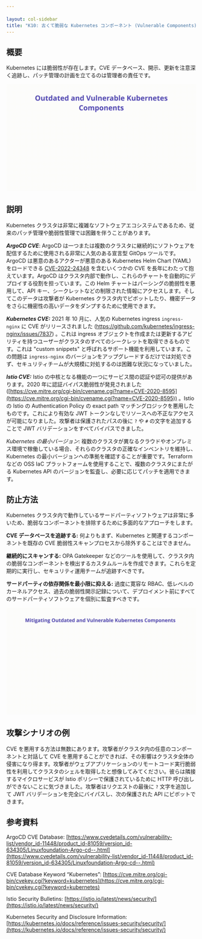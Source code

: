 ```yaml
---

layout: col-sidebar
title: "K10: 古くて脆弱な Kubernetes コンポーネント (Vulnerable Components)"
---
```


## 概要
Kubernetes には脆弱性が存在します。CVE データベース、開示、更新を注意深く追跡し、パッチ管理の計画を立てるのは管理者の責任です。

![Vulnerable Components - Illustration](../../../assets/images/K10-2022.gif)

## 説明

Kubernetes クラスタは非常に複雑なソフトウェアエコシステムであるため、従来のパッチ管理や脆弱性管理では困難を伴うことがあります。

***ArgoCD CVE***: ArgoCD は一つまたは複数のクラスタに継続的にソフトウェアを配信するために使用される非常に人気のある宣言型 GitOps ツールです。ArgoCD は悪意のあるアクターが悪意のある Kubernetes Helm Chart (YAML) をロードできる [CVE-2022-24348](https://cve.mitre.org/cgi-bin/cvename.cgi?name=CVE-2022-24348) を含むいくつかの CVE を長年にわたって抱えています。ArgoCD はクラスタ内部で動作し、これらのチャートを自動的にデプロイする役割を担っています。この Helm チャートはパーシングの脆弱性を悪用して、API キー、シークレットなどの制限された情報にアクセスします。そしてこのデータは攻撃者が Kubernetes クラスタ内でピボットしたり、機密データをさらに機密性の高いデータをダンプするために使用できます。

***Kubernetes CVE:*** 2021 年 10 月に、人気の Kubernetes ingress `ingress-nginx` に CVE がリリースされました (https://github.com/kubernetes/ingress-nginx/issues/7837) 。これは ingress オブジェクトを作成または更新するアビリティを持つユーザーがクラスタのすべてのシークレットを取得できるものです。これは "custom snippets" と呼ばれるサポート機能を利用しています。この問題は `ingress-nginx` のバージョンをアップグレードするだけでは対処できず、セキュリティチームが大規模に対処するのは困難な状況になっていました。

***Istio CVE:*** Istio の中核となる機能の一つにサービス間の認証や認可の提供があります。2020 年に認証バイパス脆弱性が発見されました ([https://cve.mitre.org/cgi-bin/cvename.cgi?name=CVE-2020-8595](https://cve.mitre.org/cgi-bin/cvename.cgi?name=CVE-2020-8595)) 。Istio の Istio の Authentication Policy の exact path マッチングロジックを悪用したものです。これにより有効な JWT トークンなしでリソースへの不正なアクセスが可能になりました。攻撃者は保護されたパスの後に `?` や `#` の文字を追加することで JWT バリデーションをすべてバイパスできました。

*Kubernetes の最小バージョン*: 複数のクラスタが異なるクラウドやオンプレミス環境で稼働している場合、それらのクラスタの正確なインベントリを維持し、Kubernetes の最小バージョンへの準拠を確認することが重要です。Terraform などの OSS IaC プラットフォームを使用することで、複数のクラスタにまたがる Kubernetes API のバージョンを監査し、必要に応じてパッチを適用できます。

## 防止方法

Kubernetes クラスタ内で動作しているサードパーティソフトウェアは非常に多いため、脆弱なコンポーネントを排除するために多面的なアプローチをします。

**CVE データベースを追跡する:** 何よりもまず、Kubernetes と関連するコンポーネントを既存の CVE 脆弱性スキャンプロセスから除外することはできません。

**継続的にスキャンする:** OPA Gatekeeper などのツールを使用して、クラスタ内の脆弱なコンポーネントを検出するカスタムルールを作成できます。これらを定期的に実行し、セキュリティ運用チームが追跡すべきです。

**サードパーティの依存関係を最小限に抑える:** 過度に寛容な RBAC、低レベルのカーネルアクセス、過去の脆弱性開示記録について、デプロイメント前にすべてのサードパーティソフトウェアを個別に監査すべきです。

![Vulnerable Components - Mitigations](../../../assets/images/K10-2022-mitigation.gif)

## 攻撃シナリオの例

CVE を悪用する方法は無数にあります。攻撃者がクラスタ内の任意のコンポーネントと対話して CVE を悪用することができれば、その影響はクラスタ全体の侵害になり得ます。攻撃者がウェブアプリケーションのリモートコード実行脆弱性を利用してクラスタのシェルを取得したと想像してみてください。彼らは隣接するマイクロサービスが Istio ポリシーで保護されているために HTTP 呼び出しができないことに気づきました。攻撃者はリクエストの最後に `?` 文字を追加して JWT バリデーションを完全にバイパスし、次の保護された API にピボットできます。

## 参考資料

ArgoCD CVE Database: [https://www.cvedetails.com/vulnerability-list/vendor_id-11448/product_id-81059/version_id-634305/Linuxfoundation-Argo-cd--.html](https://www.cvedetails.com/vulnerability-list/vendor_id-11448/product_id-81059/version_id-634305/Linuxfoundation-Argo-cd--.html)

CVE Database Keyword “Kubernetes”: [https://cve.mitre.org/cgi-bin/cvekey.cgi?keyword=kubernetes](https://cve.mitre.org/cgi-bin/cvekey.cgi?keyword=kubernetes)

Istio Security Bulletins: [https://istio.io/latest/news/security/](https://istio.io/latest/news/security/)

Kubernetes Security and Disclosure Information: [https://kubernetes.io/docs/reference/issues-security/security/](https://kubernetes.io/docs/reference/issues-security/security/)

